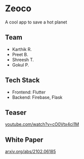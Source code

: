 # Zeoco 
A cool app to save a hot planet 

## Team 
- Karthik R.
- Preet B.
- Shreesh T.
- Gokul P.

## Tech Stack 
- Frontend: Flutter
- Backend: Firebase, Flask 

## Teaser 
[youtube.com/watch?v=cO0Vtx4ci1M](https://www.youtube.com/watch?v=cO0Vtx4ci1M)

## White Paper 
[arxiv.org/abs/2102.06185](https://arxiv.org/abs/2102.06185)

